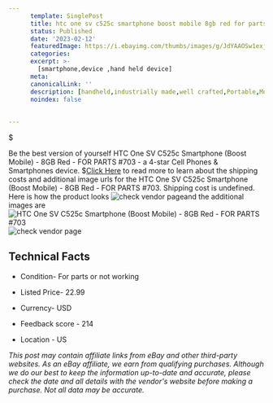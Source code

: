 ```yaml
---
      template: SinglePost
      title: htc one sv c525c smartphone boost mobile 8gb red for parts 703
      status: Published
      date: '2023-02-12'
      featuredImage: https://i.ebayimg.com/thumbs/images/g/JdYAAOSw1exjgTfE/s-l225.jpg
      categories: 
      excerpt: >-
        [smartphone,device ,hand held device]
      meta:
      canonicalLink: ''
      description: [handheld,industrially made,well crafted,Portable,Mobile,Compact,Convenient,Lightweight,Maneuverable,Man-portable,Miniature,Carriable,Hand-held,Light,Holdable,Transportable,Mobile device,Pocket-sized,On-the-go,Wireless,Cordless,Compact size,Convenient size, smartphone,device ,hand held device]
      noindex: false
      
        
---
```

$

Be the best version of yourself HTC One SV C525c Smartphone (Boost Mobile) - 8GB Red - FOR PARTS #703 - a 4-star Cell Phones & Smartphones device.
$[Click Here](https://www.ebay.com/itm/204164127470?hash=item2f89215aee%3Ag%3AJdYAAOSw1exjgTfE&mkevt=1&mkcid=1&mkrid=711-53200-19255-0&campid=%253CePNCampaignId%253E&customid=%253CreferenceId%253E&toolid=10049) to read more to learn about the shipping costs and additional image urls for the HTC One SV C525c Smartphone (Boost Mobile) - 8GB Red - FOR PARTS #703. Shipping cost is undefined. Here is how the product looks ![check vendor page](https://i.ebayimg.com/thumbs/images/g/JdYAAOSw1exjgTfE/s-l225.jpg)and the additional images are![HTC One SV C525c Smartphone (Boost Mobile) - 8GB Red - FOR PARTS #703](https://i.ebayimg.com/images/g/JdYAAOSw1exjgTfE/s-l1600.jpg)![check vendor page](https://origin-galleryplus.ebayimg.com/ws/web/204164127470_2_0_1/225x225.jpg,https://origin-galleryplus.ebayimg.com/ws/web/204164127470_3_0_1/225x225.jpg,https://origin-galleryplus.ebayimg.com/ws/web/204164127470_4_0_1/225x225.jpg,https://origin-galleryplus.ebayimg.com/ws/web/204164127470_5_0_1/225x225.jpg,https://origin-galleryplus.ebayimg.com/ws/web/204164127470_6_0_1/225x225.jpg,https://origin-galleryplus.ebayimg.com/ws/web/204164127470_7_0_1/225x225.jpg,https://origin-galleryplus.ebayimg.com/ws/web/204164127470_8_0_1/225x225.jpg)



 ## Technical Facts 



     
      

 - Condition- For parts or not working 


      

 - Listed Price- 22.99 


      

 - Currency- USD 


      

 - Feedback score - 214 


      

 - Location - US 


      
      

 *_This post may contain affiliate links from eBay and other third-party websites. As an eBay affiliate, we earn from qualifying purchases. Although we do our best to keep the information up-to-date and accurate, please check the date and all details with the vendor's website before making a purchase. Not all data may be accurate._*






